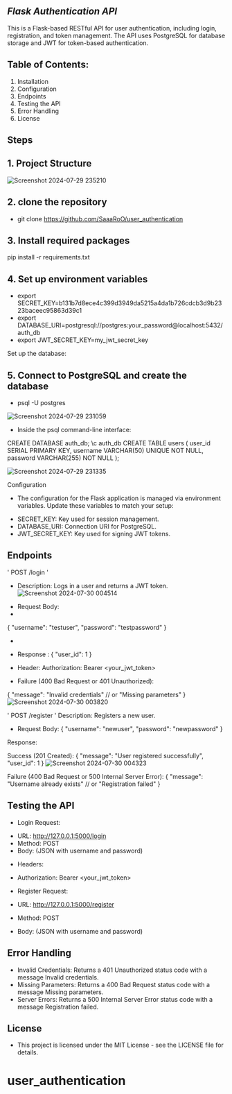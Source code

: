 ## *Flask Authentication API*

This is a Flask-based RESTful API for user authentication, including login, registration, and token management. The API uses PostgreSQL for database storage and JWT for token-based authentication.

## Table of Contents: 

1. Installation
2. Configuration 
3. Endpoints  
4. Testing the API  
5. Error Handling  
6. License  


## Steps

## 1. Project Structure
![Screenshot 2024-07-29 235210](https://github.com/user-attachments/assets/f7b8ff36-9d04-4059-ab2b-af76e1385086)


## 2. clone the repository 

- git clone https://github.com/SaaaRoO/user_authentication 


## 3. Install required packages
pip install -r requirements.txt
 
 ## 4. Set up environment variables

 * export SECRET_KEY=b131b7d8ece4c399d3949da5215a4da1b726cdcb3d9b2323baceec95863d39c1
 * export DATABASE_URI=postgresql://postgres:your_password@localhost:5432/auth_db
 * export JWT_SECRET_KEY=my_jwt_secret_key

 Set up the database:

## 5. Connect to PostgreSQL and create the database

- psql -U postgres
  
![Screenshot 2024-07-29 231059](https://github.com/user-attachments/assets/1e44b188-3d97-4cca-8e16-5f7d31878045)


 - Inside the psql command-line interface:

   
 CREATE DATABASE auth_db;
\c auth_db
CREATE TABLE users (
    user_id SERIAL PRIMARY KEY,
    username VARCHAR(50) UNIQUE NOT NULL,
    password VARCHAR(255) NOT NULL
);


![Screenshot 2024-07-29 231335](https://github.com/user-attachments/assets/292ec6ae-6ace-4443-be65-f4a88ca48df6)


 Configuration
- The configuration for the Flask application is managed via environment variables. Update these variables to match your setup:

* SECRET_KEY: Key used for session management.
* DATABASE_URI: Connection URI for PostgreSQL.
* JWT_SECRET_KEY: Key used for signing JWT tokens.

## Endpoints

' POST /login '
- Description: Logs in a user and returns a JWT token.
![Screenshot 2024-07-30 004514](https://github.com/user-attachments/assets/1b38d488-55ae-491c-9e4e-a136bf7ce3e9)



* Request Body:
* 
{
  "username": "testuser",
  "password": "testpassword"
}

* 
* Response :
{
  "user_id": 1
}
 
* Header:
Authorization: Bearer <your_jwt_token>
 
* Failure (400 Bad Request or 401 Unauthorized):

 {
  "message": "Invalid credentials"   // or "Missing parameters"
}
![Screenshot 2024-07-30 003820](https://github.com/user-attachments/assets/0232be2d-ce41-44c8-9df2-4513646b30d4)



' POST /register ' 
Description: Registers a new user.

* Request Body:
{
  "username": "newuser",
  "password": "newpassword"
}

Response:

Success (201 Created):
{
  "message": "User registered successfully",
  "user_id": 1
}
![Screenshot 2024-07-30 004323](https://github.com/user-attachments/assets/0fa0acb8-3aff-4d26-a44a-50aa8ec766e5)



Failure (400 Bad Request or 500 Internal Server Error):
{
  "message": "Username already exists"   // or "Registration failed"
}

## Testing the API
* Login Request:

- URL: http://127.0.0.1:5000/login
- Method: POST
- Body: (JSON with username and password)
* Headers:
- Authorization: Bearer <your_jwt_token>

- Register Request:

- URL: http://127.0.0.1:5000/register
- Method: POST
- Body: (JSON with username and password)



## Error Handling
* Invalid Credentials: Returns a 401 Unauthorized status code with a message Invalid credentials.
* Missing Parameters: Returns a 400 Bad Request status code with a message Missing parameters.
* Server Errors: Returns a 500 Internal Server Error status code with a message Registration failed.

## License
* This project is licensed under the MIT License - see the LICENSE file for details.





# user_authentication
